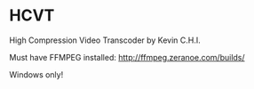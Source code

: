 HCVT
===============

High Compression Video Transcoder
by Kevin C.H.I.


Must have FFMPEG installed: http://ffmpeg.zeranoe.com/builds/


Windows only!
